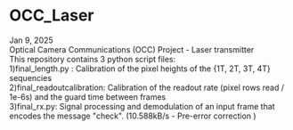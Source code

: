 # OCC_Laser <br>
Jan 9, 2025 <br>
Optical Camera Communications (OCC) Project - Laser transmitter <br>
This repository contains 3 python script files: <br>
1)final_length.py : Calibration of the pixel heights of the {1T, 2T, 3T, 4T} sequencies <br>
2)final_readoutcalibration: Calibration of the readout rate (pixel rows read / 1e-6s) and the guard time between frames <br>
3)final_rx.py: Signal processing and demodulation of an input frame that encodes the message "check". (10.588kB/s - Pre-error correction )

